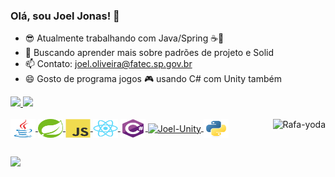 ### Olá, sou Joel Jonas! 👋

- 😎 Atualmente trabalhando com Java/Spring ☕🍃
- 🌱 Buscando aprender mais sobre padrões de projeto e Solid
- 📫 Contato: joel.oliveira@fatec.sp.gov.br
- 😄 Gosto de programa jogos 🎮 usando C# com Unity também

 <div>
  <a href="https://github.com/joeljonas93">
  <img height="180em" src="https://github-readme-stats.vercel.app/api?username=joeljonas93&show_icons=true&theme=merko&include_all_commits=true&count_private=true"/>
  <img height="180em" src="https://github-readme-stats.vercel.app/api/top-langs/?username=joeljonas93&layout=compact&langs_count=7&theme=merko"/>
</div>

<div style="display: inline_block"><br>
  <img align="center" alt="Joel-Java" height="30" width="40" src="https://github.com/devicons/devicon/blob/master/icons/java/java-original.svg">
  <img align="center" alt="Joel-Spring" height="30" width="40" src="https://github.com/devicons/devicon/blob/master/icons/spring/spring-original.svg">
  <img align="center" alt="Joel-JS" height="30" width="40" src="https://github.com/devicons/devicon/blob/master/icons/javascript/javascript-original.svg">
  <img align="center" alt="Joel-React" height="30" width="40" src="https://raw.githubusercontent.com/devicons/devicon/master/icons/react/react-original.svg">
  <img align="center" alt="Joel-Csharp" height="30" width="40" src="https://raw.githubusercontent.com/devicons/devicon/master/icons/csharp/csharp-original.svg">
  <img align="center" alt="Joel-Unity" height="30" width="80" src="https://img.shields.io/badge/Unity-100000?style=for-the-badge&logo=unity&logoColor=white">
  <img align="center" alt="Joel-Python" height="30" width="40" src="https://raw.githubusercontent.com/devicons/devicon/master/icons/python/python-original.svg">
  <img align="right" alt="Rafa-yoda" src="https://cdn.discordapp.com/attachments/795358919417397249/825430589581688872/hi.gif">
</div>
  
 ##
  
<a href="https://www.linkedin.com/in/joel-jonas" target="_blank"><img src="https://img.shields.io/badge/-LinkedIn-%230077B5?style=for-the-badge&logo=linkedin&logoColor=white" target="_blank"></a> 
